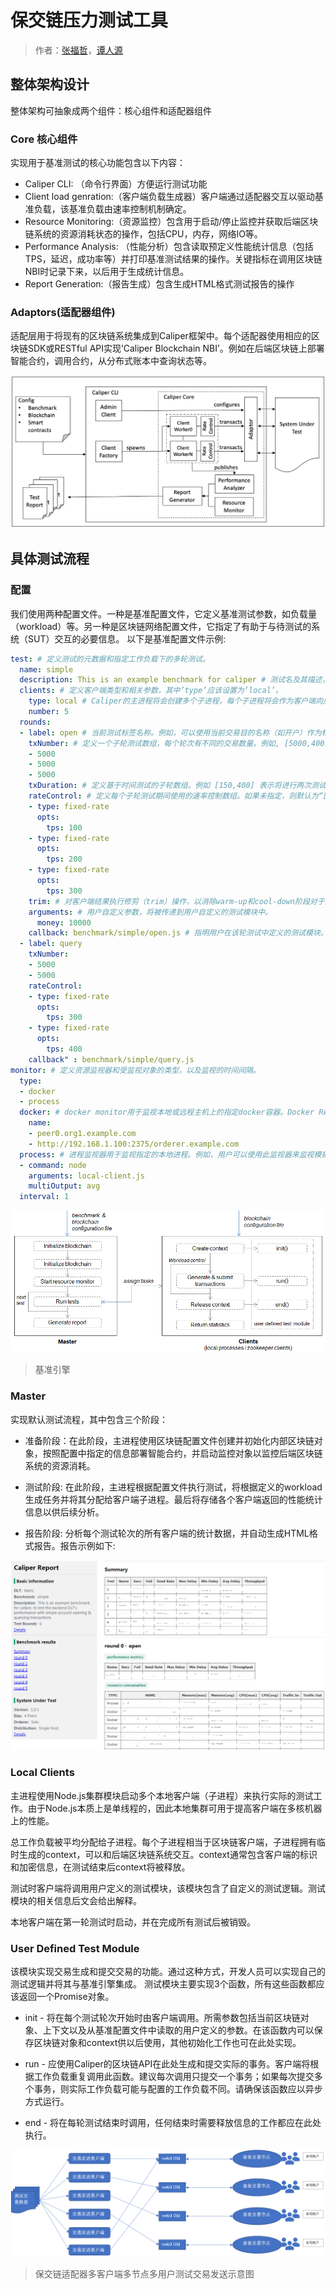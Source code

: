# 保交链压力测试工具

> 作者：[张福哲](https://github.com/zhangfz)，[谭人源](https://github.com/sintan1071)

## 整体架构设计

整体架构可抽象成两个组件：核心组件和适配器组件

### Core 核心组件

实现用于基准测试的核心功能包含以下内容：

* Caliper CLI: （命令行界面）方便运行测试功能
* Client load genration:（客户端负载生成器）客户端通过适配器交互以驱动基准负载，该基准负载由速率控制机制确定。
* Resource Monitoring:（资源监控）包含用于启动/停止监控并获取后端区块链系统的资源消耗状态的操作，包括CPU，内存，网络IO等。
* Performance Analysis: （性能分析）包含读取预定义性能统计信息（包括TPS，延迟，成功率等）并打印基准测试结果的操作。关键指标在调用区块链NBI时记录下来，以后用于生成统计信息。
* Report Generation:（报告生成）包含生成HTML格式测试报告的操作

### Adaptors(适配器组件)

适配层用于将现有的区块链系统集成到Caliper框架中。每个适配器使用相应的区块链SDK或RESTful API实现’Caliper Blockchain NBI’。例如在后端区块链上部署智能合约，调用合约，从分布式账本中查询状态等。

![](https://github.com/zhangfz/caliper/blob/master/docs/imgs/1.png)

## 具体测试流程

### 配置

我们使用两种配置文件。一种是基准配置文件，它定义基准测试参数，如负载量（workload）等。另一种是区块链网络配置文件，它指定了有助于与待测试的系统（SUT）交互的必要信息。
以下是基准配置文件示例:

```yaml
test: # 定义测试的元数据和指定工作负载下的多轮测试。
  name: simple
  description: This is an example benchmark for caliper # 测试名及其描述，该信息会被报告生成器使用，并显示在测试报告中。
  clients: # 定义客户端类型和相关参数，其中’type’应该设置为’local’。
    type: local # Caliper的主进程将会创建多个子进程，每个子进程将会作为客户端向后端区块链系统发送交易。客户端的数量由’number’定义。
    number: 5
  rounds:
  - label: open # 当前测试标签名称。例如，可以使用当前交易目的名称（如开户）作为标签名称，来说明当前性能测试的交易类型。该值还可用作blockchain.getContext()中的Context名称。又例如，开发人员可能希望测试不同Fabric通道的性能，在这种情况下，具有不同标签的测试可以绑定到不同的Fabric通道。
    txNumber: # 定义一个子轮测试数组，每个轮次有不同的交易数量。例如, [5000,400] 表示在第一轮中将生成总共5000个交易，在第二轮中将生成400个交易。
    - 5000
    - 5000
    - 5000
    txDuration: # 定义基于时间测试的子轮数组。例如 [150,400] 表示将进行两次测试，第一次测试将运行150秒，第二次运行将运行400秒。如果当前配置文件中同时指定了txNumber和txDuration，系统将优先根据txDuration设置运行测试。
    rateControl: # 定义每个子轮测试期间使用的速率控制数组。如果未指定，则默认为“固定速率”，将以1TPS速率发送交易开始测试。如果已定义，务必保证所选用的速率控制机制名称正确并且提供对应的发送速率及所需参数。在每一轮测试中, txNumber 或 txDuration 在 rateControl 中具有相应的速率控制项。有关可用速率控制器以及如何实现自定义速率控制器的更多信息，请参阅 [速率控制部分](https://github.com/zhangfz/caliper/blob/master/docs/速率控制器说明文档.md)。
    - type: fixed-rate
      opts: 
        tps: 100
    - type: fixed-rate
      opts:
        tps: 200
    - type: fixed-rate
      opts:
        tps: 300
    trim: # 对客户端结果执行修剪（trim）操作，以消除warm-up和cool-down阶段对于测试结果的影响。如果已指定修剪区间，该设置将被应用于该轮测试结果的修剪中。例如, 在txNumber测试模式中，值30表示每个客户端发送的最初和最后的30个交易结果将被修剪掉; 在txDuration模式下, 则从每个客户端发送的前30秒和后30秒的交易结果将会被忽略掉。
    arguments: # 用户自定义参数，将被传递到用户自定义的测试模块中。
      money: 10000
    callback: benchmark/simple/open.js # 指明用户在该轮测试中定义的测试模块。请参阅[User defined test module](https://hyperledger.github.io/caliper/vLatest/writing-benchmarks/) 获取更多信息。
  - label: query
    txNumber:
    - 5000
    - 5000
    rateControl:
    - type: fixed-rate
      opts:
        tps: 300
    - type: fixed-rate
      opts:
        tps: 400
    callback" : benchmark/simple/query.js
monitor: # 定义资源监视器和受监视对象的类型，以及监视的时间间隔。
  type:
  - docker
  - process
  docker: # docker monitor用于监视本地或远程主机上的指定docker容器。Docker Remote API用于检索远程容器的统计信息。保留的容器名称“all”表示将监视主机上的所有容器。在上面的示例中，监视器将每秒检索两个容器的统计信息，一个是名为“peer0.org1.example.com”的本地容器，另一个是位于主机’192.168.1.100’上的名为“orderer.example.com”的远程容器。2375是该主机上Docker的侦听端口。
    name:
    - peer0.org1.example.com
    - http://192.168.1.100:2375/orderer.example.com
  process: # 进程监视器用于监视指定的本地进程。例如，用户可以使用此监视器来监视模拟区块链客户端的资源消耗。’command’和’arguments’属性用于指定进程。如果找到多个进程，’multiOutput’属性用于定义输出的含义。’avg’表示输出是这些过程的平均资源消耗，而’sum’表示输出是总和消耗。
  - command: node
    arguments: local-client.js
    multiOutput: avg
  interval: 1
```

![基准引擎](https://github.com/zhangfz/caliper/blob/master/docs/imgs/2.png)
> 基准引擎

### Master

实现默认测试流程，其中包含三个阶段：

* 准备阶段：在此阶段，主进程使用区块链配置文件创建并初始化内部区块链对象，按照配置中指定的信息部署智能合约，并启动监控对象以监控后端区块链系统的资源消耗。

* 测试阶段: 在此阶段，主进程根据配置文件执行测试，将根据定义的workload生成任务并将其分配给客户端子进程。最后将存储各个客户端返回的性能统计信息以供后续分析。

* 报告阶段: 分析每个测试轮次的所有客户端的统计数据，并自动生成HTML格式报告。报告示例如下:

![](https://github.com/zhangfz/caliper/blob/master/docs/imgs/3.png)

### Local Clients

主进程使用Node.js集群模块启动多个本地客户端（子进程）来执行实际的测试工作。由于Node.js本质上是单线程的，因此本地集群可用于提高客户端在多核机器上的性能。

总工作负载被平均分配给子进程。每个子进程相当于区块链客户端，子进程拥有临时生成的context，可以和后端区块链系统交互。context通常包含客户端的标识和加密信息，在测试结束后context将被释放。

测试时客户端将调用用户定义的测试模块，该模块包含了自定义的测试逻辑。测试模块的相关信息后文会给出解释。

本地客户端在第一轮测试时启动，并在完成所有测试后被销毁。

### User Defined Test Module

该模块实现交易生成和提交交易的功能。通过这种方式，开发人员可以实现自己的测试逻辑并将其与基准引擎集成。 测试模块主要实现3个函数，所有这些函数都应该返回一个Promise对象。

* init - 将在每个测试轮次开始时由客户端调用。所需参数包括当前区块链对象、上下文以及从基准配置文件中读取的用户定义的参数。在该函数内可以保存区块链对象和context供以后使用，其他初始化工作也可在此处实现。

* run - 应使用Caliper的区块链API在此处生成和提交实际的事务。客户端将根据工作负载重复调用此函数。建议每次调用只提交一个事务；如果每次提交多个事务，则实际工作负载可能与配置的工作负载不同。请确保该函数应以异步方式运行。

* end - 将在每轮测试结束时调用，任何结束时需要释放信息的工作都应在此处执行。

![保交链适配器多客户端多节点多用户测试交易发送示意图](https://github.com/zhangfz/caliper/blob/master/docs/imgs/4.png)
> 保交链适配器多客户端多节点多用户测试交易发送示意图
